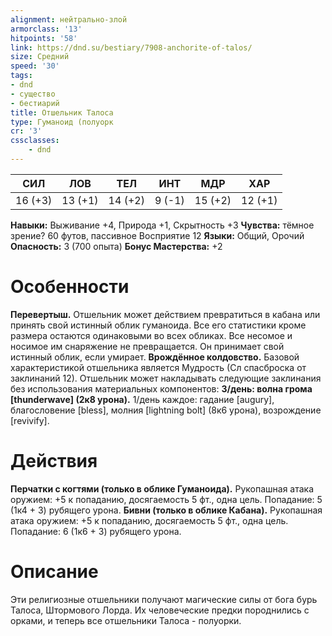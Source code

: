 ```yaml
---
alignment: нейтрально-злой
armorclass: '13'
hitpoints: '58'
link: https://dnd.su/bestiary/7908-anchorite-of-talos/
size: Средний
speed: '30'
tags:
- dnd
- существо
- бестиарий
title: Отшельник Талоса
type: Гуманоид (полуорк
cr: '3'
cssclasses:
    - dnd
---
```



| СИЛ | ЛОВ | ТЕЛ | ИНТ | МДР | ХАР |
|---|---|---|---|---|---|
| 16 (+3) | 13 (+1) | 14 (+2) | 9 (-1) | 15 (+2) | 12 (+1) |
**Навыки:** Выживание +4, Природа +1, Скрытность +3
**Чувства:** тёмное зрение? 60 футов, пассивное Восприятие 12
**Языки:** Общий, Орочий
**Опасность:** 3 (700 опыта)
**Бонус Мастерства:** +2


# Особенности
**Перевертыш.** Отшельник может действием превратиться в кабана или принять свой истинный облик гуманоида. Все его статистики кроме размера остаются одинаковыми во всех обликах. Все несомое и носимое им снаряжение не превращается. Он принимает свой истинный облик, если умирает.
**Врождённое колдовство.** Базовой характеристикой отшельника является Мудрость (Сл спасброска от заклинаний 12). Отшельник может накладывать следующие заклинания без использования материальных компонентов:
**3/день: волна грома [thunderwave] (2к8 урона).** 1/день каждое: гадание [augury], благословение [bless], молния [lightning bolt] (8к6 урона), возрождение [revivify].


# Действия
**Перчатки с когтями (только в облике Гуманоида).** Рукопашная атака оружием: +5 к попаданию, досягаемость 5 фт., одна цель. Попадание: 5 (1к4 + 3) рубящего урона.
**Бивни (только в облике Кабана).** Рукопашная атака оружием: +5 к попаданию, досягаемость 5 фт., одна цель. Попадание: 6 (1к6 + 3) рубящего урона.


# Описание
Эти религиозные отшельники получают магические силы от бога бурь Талоса, Штормового Лорда. Их человеческие предки породнились с орками, и теперь все отшельники Талоса - полуорки.